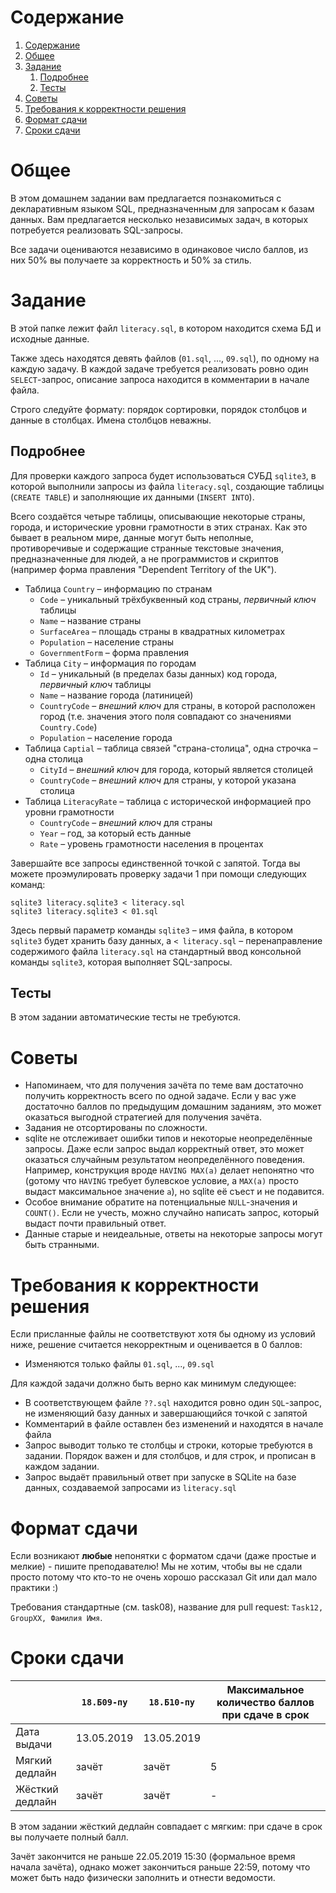 # Содержание
1. [Содержание](#содержание)
1. [Общее](#общее)
1. [Задание](#задание)
    1. [Подробнее](#подробнее)
    1. [Тесты](#тесты)
1. [Советы](#советы)
1. [Требования к корректности решения](#требования-к-корректности-решения)
1. [Формат сдачи](#формат-сдачи)
1. [Сроки сдачи](#сроки-сдачи)

# Общее

В этом домашнем задании вам предлагается познакомиться с декларативным языком SQL,
предназначенным для запросам к базам данных.
Вам предлагается несколько независимых задач, в которых потребуется
реализовать SQL-запросы.

Все задачи оцениваются независимо в одинаковое число баллов, из них
50% вы получаете за корректность и 50% за стиль.

# Задание
В этой папке лежит файл `literacy.sql`, в котором находится
схема БД и исходные данные.

Также здесь находятся девять файлов (`01.sql`, ..., `09.sql`), по одному на каждую задачу.
В каждой задаче требуется реализовать ровно один `SELECT`-запрос,
описание запроса находится в комментарии в начале файла.

Строго следуйте формату: порядок сортировки, порядок столбцов и данные в столбцах.
Имена столбцов неважны.

## Подробнее
Для проверки каждого запроса будет использоваться СУБД `sqlite3`, в которой
выполнили запросы из файла `literacy.sql`, создающие таблицы (`CREATE TABLE`)
и заполняющие их данными (`INSERT INTO`).

Всего создаётся четыре таблицы, описывающие некоторые страны,
города, и исторические уровни грамотности в этих странах.
Как это бывает в реальном мире, данные могут быть неполные,
противоречивые и содержащие странные текстовые значения,
предназначенные для людей, а не программистов и скриптов
(например форма правления "Dependent Territory of the UK").

* Таблица `Country` – информацию по странам
  * `Code` – уникальный трёхбуквенный код страны, _первичный ключ_ таблицы
  * `Name` – название страны
  * `SurfaceArea` – площадь страны в квадратных километрах
  * `Population` – население страны
  * `GovernmentForm` – форма правления
* Таблица `City` – информация по городам
  * `Id` – уникальный (в пределах базы данных) код города, _первичный ключ_ таблицы
  * `Name` – название города (латиницей)
  * `CountryCode` – _внешний ключ_ для страны, в которой расположен город (т.е. значения этого поля совпадают со значениями `Country.Code`)
  * `Population` – население города
* Таблица `Captial` – таблица связей "страна-столица", одна строчка – одна столица
  * `CityId` – _внешний ключ_ для города, который является столицей
  * `CountryCode` – _внешний ключ_ для страны, у которой указана столица
* Таблица `LiteracyRate` – таблица с исторической информацией про уровни грамотности
  * `CountryCode` – _внешний ключ_ для страны
  * `Year` – год, за который есть данные
  * `Rate` – уровень грамотности населения в процентах

Завершайте все запросы единственной точкой с запятой.
Тогда вы можете проэмулировать проверку задачи 1 при помощи следующих команд:
```
sqlite3 literacy.sqlite3 < literacy.sql
sqlite3 literacy.sqlite3 < 01.sql
```

Здесь первый параметр команды `sqlite3` – имя файла, в котором `sqlite3`
будет хранить базу данных, а `< literacy.sql` – перенаправление содержимого
файла `literacy.sql` на стандартный ввод консольной команды `sqlite3`,
которая выполняет SQL-запросы.

## Тесты

В этом задании автоматические тесты не требуются.

# Советы
* Напоминаем, что для получения зачёта по теме вам достаточно получить корректность
  всего по одной задаче.
  Если у вас уже достаточно баллов по предыдущим домашним заданиям,
  это может оказаться выгодной стратегией для получения зачёта.
* Задания не отсортированы по сложности.
* sqlite не отслеживает ошибки типов и некоторые неопределённые запросы.
  Даже если запрос выдал корректный ответ, это может оказаться случайным
  результатом неопределённого поведения.
  Например, конструкция вроде `HAVING MAX(a)` делает непонятно что
  (gотому что `HAVING` требует булевское условие, а `MAX(a)` просто
  выдаст максимальное значение `a`), но sqlite её съест и не подавится.
* Особое внимание обратите на потенциальные `NULL`-значения и `COUNT()`.
  Если не учесть, можно случайно написать запрос, который выдаст почти правильный ответ.
* Данные старые и неидеальные, ответы на некоторые запросы могут быть странными.

# Требования к корректности решения

Если присланные файлы не соответствуют хотя бы одному из условий ниже, решение считается некорректным и оценивается в 0 баллов:

* Изменяются только файлы `01.sql`, ..., `09.sql`

Для каждой задачи должно быть верно как минимум следующее:

* В соответствующем файле `??.sql` находится ровно один `SQL`-запрос,
  не изменяющий базу данных и завершающийся точкой с запятой
* Комментарий в файле оставлен без изменений и находятся в начале файла
* Запрос выводит только те столбцы и строки, которые требуются в задании.
  Порядок важен и для столбцов, и для строк, и прописан в каждом задании.
* Запрос выдаёт правильный ответ при запуске в SQLite на базе данных,
  создаваемой запросами из `literacy.sql`

# Формат сдачи
Если возникают **любые** непонятки с форматом сдачи (даже простые и мелкие) - пишите преподавателю!
Мы не хотим, чтобы вы не сдали просто потому что кто-то не очень хорошо рассказал Git или дал мало практики :)

Требования стандартные (см. task08), название для pull request: `Task12, GroupXX, Фамилия Имя`.

# Сроки сдачи
|   | `18.Б09-пу` | `18.Б10-пу` |Максимальное количество баллов при сдаче в срок
|---|---|---|---|
|Дата выдачи|13.05.2019|13.05.2019||
|Мягкий дедлайн|зачёт|зачёт|5|
|Жёсткий дедлайн|зачёт|зачёт|-|

В этом задании жёсткий дедлайн совпадает с мягким:
при сдаче в срок вы получаете полный балл.

Зачёт закончится не раньше 22.05.2019 15:30 (формальное время начала зачёта),
однако может закончиться раньше 22:59, потому что может быть надо физически
заполнить и отнести ведомости.

